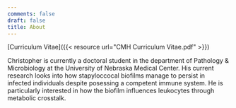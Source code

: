 ```yaml
---
comments: false
draft: false
title: About
---
```


[Curriculum Vitae]({{< resource url="CMH Curriculum Vitae.pdf" >}})

Christopher is currently a doctoral student in the department of Pathology & Microbiology at the University of Nebraska Medical Center. His current research looks into how stapyloccocal biofilms manage to persist in infected individuals despite posessing a competent immune system. He is particularly interested in how the biofilm influences leukocytes through metabolic crosstalk.
